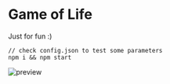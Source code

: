 
# Game of Life

Just for fun :)

    // check config.json to test some parameters
    npm i && npm start    

![preview](https://raw.githubusercontent.com/bcolucci/gameoflife/master/preview.gif "preview")
